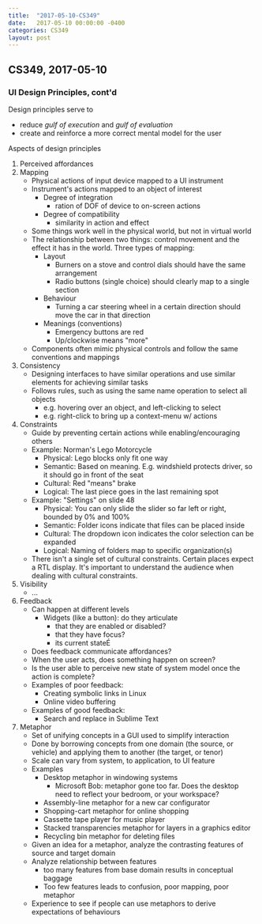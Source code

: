 ```yaml
---
title:  "2017-05-10-CS349"
date:   2017-05-10 00:00:00 -0400
categories: CS349
layout: post
---
```

## CS349, 2017-05-10



### UI Design Principles, cont'd

Design principles serve to

* reduce *gulf of execution* and *gulf of evaluation*
* create and reinforce a more correct mental model for the user

Aspects of design principles

1. Perceived affordances
2. Mapping
    - Physical actions of input device mapped to a UI instrument
    - Instrument's actions mapped to an object of interest
        + Degree of integration
            * ration of DOF of device to on-screen actions
        + Degree of compatibility
            * similarity in action and effect
    - Some things work well in the physical world, but not in virtual world
    - The relationship between two things: control movement and the effect it has in the world. Three types of mapping:
        + Layout
            * Burners on a stove and control dials should have the same arrangement
            * Radio buttons (single choice) should clearly map to a single section
        + Behaviour
            * Turning a car steering wheel in a certain direction should move the car in that direction
        + Meanings (conventions)
            * Emergency buttons are red
            * Up/clockwise means "more"
    - Components often mimic physical controls and follow the same conventions and mappings
3. Consistency
    - Designing interfaces to have similar operations and use similar elements for achieving similar tasks
    - Follows rules, such as using the same name operation to select all objects
        + e.g. hovering over an object, and left-clicking to select
        + e.g. right-click to bring up a context-menu w/ actions
4. Constraints
    - Guide by preventing certain actions while enabling/encouraging others
    - Example: Norman's Lego Motorcycle
        + Physical: Lego blocks only fit one way
        + Semantic: Based on meaning. E.g. windshield protects driver, so it should go in front of the seat
        + Cultural: Red "means" brake
        + Logical: The last piece goes in the last remaining spot
    - Example: "Settings" on slide 48
        + Physical: You can only slide the slider so far left or right, bounded by 0% and 100%
        + Semantic: Folder icons indicate that files can be placed inside
        + Cultural: The dropdown icon indicates the color selection can be expanded
        + Logical: Naming of folders map to specific organization(s)
    - There isn't a single set of cultural constraints. Certain places expect a RTL display. It's important to understand the audience when dealing with cultural constraints.
5. Visibility
    - ...
6. Feedback
    - Can happen at different levels
        + Widgets (like a button): do they articulate
            * that they are enabled or disabled?
            * that they have focus?
            * its current stateÉ
    - Does feedback communicate affordances?
    - When the user acts, does something happen on screen?
    - Is the user able to perceive new state of system model once the action is complete?
    - Examples of poor feedback:
        + Creating symbolic links in Linux
        + Online video buffering
    - Examples of good feedback:
        + Search and replace in Sublime Text
7. Metaphor
    - Set of unifying concepts in a GUI used to simplify interaction
    - Done by borrowing concepts from one domain (the source, or vehicle) and applying them to another (the target, or tenor)
    - Scale can vary from system, to application, to UI feature
    - Examples
        + Desktop metaphor in windowing systems
            * Microsoft Bob: metaphor gone too far. Does the desktop need to reflect your bedroom, or your workspace?
        + Assembly-line metaphor for a new car configurator
        + Shopping-cart metaphor for online shopping
        + Cassette tape player for music player
        + Stacked transparencies metaphor for layers in a graphics editor
        + Recycling bin metaphor for deleting files
    - Given an idea for a metaphor, analyze the contrasting features of source and target domain
    - Analyze relationship between features
        + too many features from base domain results in conceptual baggage
        + Too few features leads to confusion, poor mapping, poor metaphor
    - Experience to see if people can use metaphors to derive expectations of behaviours

